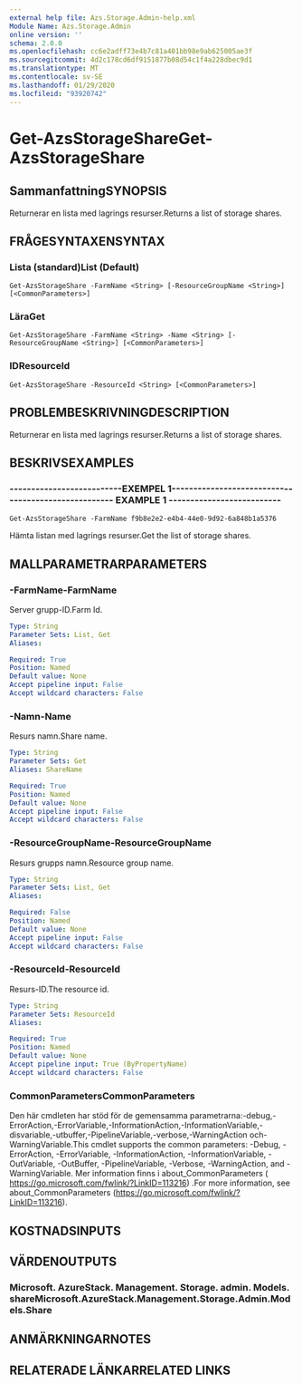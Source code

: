 ```yaml
---
external help file: Azs.Storage.Admin-help.xml
Module Name: Azs.Storage.Admin
online version: ''
schema: 2.0.0
ms.openlocfilehash: cc6e2adff73e4b7c81a401bb98e9ab625005ae3f
ms.sourcegitcommit: 4d2c178cd6df9151877b08d54c1f4a228dbec9d1
ms.translationtype: MT
ms.contentlocale: sv-SE
ms.lasthandoff: 01/29/2020
ms.locfileid: "93920742"
---
```

# <span data-ttu-id="3f074-101">Get-AzsStorageShare</span><span class="sxs-lookup"><span data-stu-id="3f074-101">Get-AzsStorageShare</span></span>

## <span data-ttu-id="3f074-102">Sammanfattning</span><span class="sxs-lookup"><span data-stu-id="3f074-102">SYNOPSIS</span></span>
<span data-ttu-id="3f074-103">Returnerar en lista med lagrings resurser.</span><span class="sxs-lookup"><span data-stu-id="3f074-103">Returns a list of storage shares.</span></span>

## <span data-ttu-id="3f074-104">FRÅGESYNTAXEN</span><span class="sxs-lookup"><span data-stu-id="3f074-104">SYNTAX</span></span>

### <span data-ttu-id="3f074-105">Lista (standard)</span><span class="sxs-lookup"><span data-stu-id="3f074-105">List (Default)</span></span>
```
Get-AzsStorageShare -FarmName <String> [-ResourceGroupName <String>] [<CommonParameters>]
```

### <span data-ttu-id="3f074-106">Lära</span><span class="sxs-lookup"><span data-stu-id="3f074-106">Get</span></span>
```
Get-AzsStorageShare -FarmName <String> -Name <String> [-ResourceGroupName <String>] [<CommonParameters>]
```

### <span data-ttu-id="3f074-107">ID</span><span class="sxs-lookup"><span data-stu-id="3f074-107">ResourceId</span></span>
```
Get-AzsStorageShare -ResourceId <String> [<CommonParameters>]
```

## <span data-ttu-id="3f074-108">PROBLEMBESKRIVNING</span><span class="sxs-lookup"><span data-stu-id="3f074-108">DESCRIPTION</span></span>
<span data-ttu-id="3f074-109">Returnerar en lista med lagrings resurser.</span><span class="sxs-lookup"><span data-stu-id="3f074-109">Returns a list of storage shares.</span></span>

## <span data-ttu-id="3f074-110">BESKRIVS</span><span class="sxs-lookup"><span data-stu-id="3f074-110">EXAMPLES</span></span>

### <span data-ttu-id="3f074-111">--------------------------EXEMPEL 1--------------------------</span><span class="sxs-lookup"><span data-stu-id="3f074-111">-------------------------- EXAMPLE 1 --------------------------</span></span>
```
Get-AzsStorageShare -FarmName f9b8e2e2-e4b4-44e0-9d92-6a848b1a5376
```

<span data-ttu-id="3f074-112">Hämta listan med lagrings resurser.</span><span class="sxs-lookup"><span data-stu-id="3f074-112">Get the list of storage shares.</span></span>

## <span data-ttu-id="3f074-113">MALLPARAMETRAR</span><span class="sxs-lookup"><span data-stu-id="3f074-113">PARAMETERS</span></span>

### <span data-ttu-id="3f074-114">-FarmName</span><span class="sxs-lookup"><span data-stu-id="3f074-114">-FarmName</span></span>
<span data-ttu-id="3f074-115">Server grupp-ID.</span><span class="sxs-lookup"><span data-stu-id="3f074-115">Farm Id.</span></span>

```yaml
Type: String
Parameter Sets: List, Get
Aliases: 

Required: True
Position: Named
Default value: None
Accept pipeline input: False
Accept wildcard characters: False
```

### <span data-ttu-id="3f074-116">-Namn</span><span class="sxs-lookup"><span data-stu-id="3f074-116">-Name</span></span>
<span data-ttu-id="3f074-117">Resurs namn.</span><span class="sxs-lookup"><span data-stu-id="3f074-117">Share name.</span></span>

```yaml
Type: String
Parameter Sets: Get
Aliases: ShareName

Required: True
Position: Named
Default value: None
Accept pipeline input: False
Accept wildcard characters: False
```

### <span data-ttu-id="3f074-118">-ResourceGroupName</span><span class="sxs-lookup"><span data-stu-id="3f074-118">-ResourceGroupName</span></span>
<span data-ttu-id="3f074-119">Resurs grupps namn.</span><span class="sxs-lookup"><span data-stu-id="3f074-119">Resource group name.</span></span>

```yaml
Type: String
Parameter Sets: List, Get
Aliases: 

Required: False
Position: Named
Default value: None
Accept pipeline input: False
Accept wildcard characters: False
```

### <span data-ttu-id="3f074-120">-ResourceId</span><span class="sxs-lookup"><span data-stu-id="3f074-120">-ResourceId</span></span>
<span data-ttu-id="3f074-121">Resurs-ID.</span><span class="sxs-lookup"><span data-stu-id="3f074-121">The resource id.</span></span>

```yaml
Type: String
Parameter Sets: ResourceId
Aliases: 

Required: True
Position: Named
Default value: None
Accept pipeline input: True (ByPropertyName)
Accept wildcard characters: False
```

### <span data-ttu-id="3f074-122">CommonParameters</span><span class="sxs-lookup"><span data-stu-id="3f074-122">CommonParameters</span></span>
<span data-ttu-id="3f074-123">Den här cmdleten har stöd för de gemensamma parametrarna:-debug,-ErrorAction,-ErrorVariable,-InformationAction,-InformationVariable,-disvariable,-utbuffer,-PipelineVariable,-verbose,-WarningAction och-WarningVariable.</span><span class="sxs-lookup"><span data-stu-id="3f074-123">This cmdlet supports the common parameters: -Debug, -ErrorAction, -ErrorVariable, -InformationAction, -InformationVariable, -OutVariable, -OutBuffer, -PipelineVariable, -Verbose, -WarningAction, and -WarningVariable.</span></span> <span data-ttu-id="3f074-124">Mer information finns i about_CommonParameters ( https://go.microsoft.com/fwlink/?LinkID=113216) .</span><span class="sxs-lookup"><span data-stu-id="3f074-124">For more information, see about_CommonParameters (https://go.microsoft.com/fwlink/?LinkID=113216).</span></span>

## <span data-ttu-id="3f074-125">KOSTNADS</span><span class="sxs-lookup"><span data-stu-id="3f074-125">INPUTS</span></span>

## <span data-ttu-id="3f074-126">VÄRDEN</span><span class="sxs-lookup"><span data-stu-id="3f074-126">OUTPUTS</span></span>

### <span data-ttu-id="3f074-127">Microsoft. AzureStack. Management. Storage. admin. Models. share</span><span class="sxs-lookup"><span data-stu-id="3f074-127">Microsoft.AzureStack.Management.Storage.Admin.Models.Share</span></span>

## <span data-ttu-id="3f074-128">ANMÄRKNINGAR</span><span class="sxs-lookup"><span data-stu-id="3f074-128">NOTES</span></span>

## <span data-ttu-id="3f074-129">RELATERADE LÄNKAR</span><span class="sxs-lookup"><span data-stu-id="3f074-129">RELATED LINKS</span></span>

